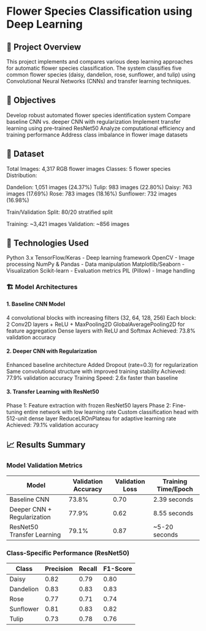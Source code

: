 # Flower Species Classification using Deep Learning
## 📝 Project Overview
This project implements and compares various deep learning approaches for automatic flower species classification. The system classifies five common flower species (daisy, dandelion, rose, sunflower, and tulip) using Convolutional Neural Networks (CNNs) and transfer learning techniques.
## 🎯 Objectives

Develop robust automated flower species identification system
Compare baseline CNN vs. deeper CNN with regularization
Implement transfer learning using pre-trained ResNet50
Analyze computational efficiency and training performance
Address class imbalance in flower image datasets

## 🌺 Dataset

Total Images: 4,317 RGB flower images
Classes: 5 flower species
Distribution:

Dandelion: 1,051 images (24.37%)
Tulip: 983 images (22.80%)
Daisy: 763 images (17.69%)
Rose: 783 images (18.16%)
Sunflower: 732 images (16.98%)


Train/Validation Split: 80/20 stratified split

Training: ~3,421 images
Validation: ~856 images



## 🔧 Technologies Used

Python 3.x
TensorFlow/Keras - Deep learning framework
OpenCV - Image processing
NumPy & Pandas - Data manipulation
Matplotlib/Seaborn - Visualization
Scikit-learn - Evaluation metrics
PIL (Pillow) - Image handling

### 🏗️ Model Architectures
#### 1. Baseline CNN Model

4 convolutional blocks with increasing filters (32, 64, 128, 256)
Each block: 2 Conv2D layers + ReLU + MaxPooling2D
GlobalAveragePooling2D for feature aggregation
Dense layers with ReLU and Softmax
Achieved: 73.8% validation accuracy

#### 2. Deeper CNN with Regularization

Enhanced baseline architecture
Added Dropout (rate=0.3) for regularization
Same convolutional structure with improved training stability
Achieved: 77.9% validation accuracy
Training Speed: 2.6x faster than baseline

#### 3. Transfer Learning with ResNet50

Phase 1: Feature extraction with frozen ResNet50 layers
Phase 2: Fine-tuning entire network with low learning rate
Custom classification head with 512-unit dense layer
ReduceLROnPlateau for adaptive learning rate
Achieved: 79.1% validation accuracy

## 📈 Results Summary
### Model Validation Metrics

| Model                          | Validation Accuracy | Validation Loss | Training Time/Epoch |
|--------------------------------|---------------------|-----------------|---------------------|
| Baseline CNN                   | 73.8%              | 0.70            | 2.39 seconds        |
| Deeper CNN + Regularization    | 77.9%              | 0.62            | 8.55 seconds        |
| ResNet50 Transfer Learning     | 79.1%              | 0.87            | ~5-20 seconds       |

### Class-Specific Performance (ResNet50)

| Class      | Precision | Recall | F1-Score |
|------------|-----------|--------|----------|
| Daisy      | 0.82      | 0.79   | 0.80     |
| Dandelion  | 0.83      | 0.83   | 0.83     |
| Rose       | 0.77      | 0.71   | 0.74     |
| Sunflower  | 0.81      | 0.83   | 0.82     |
| Tulip      | 0.73      | 0.78   | 0.76     |

